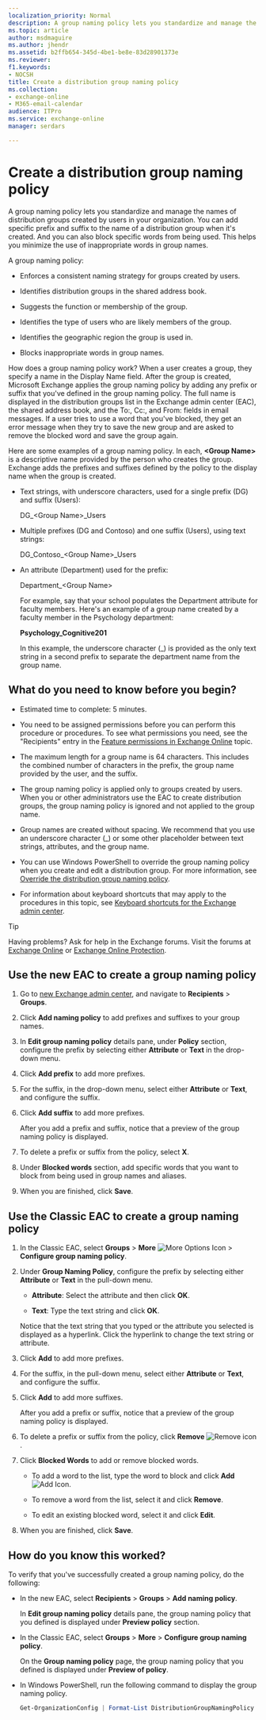 ```yaml
---
localization_priority: Normal
description: A group naming policy lets you standardize and manage the names of distribution groups created by users in your organization. You can add specific prefix and suffix to the name of a distribution group when it's created. And you can also block specific words from being used. This helps you minimize the use of inappropriate words in group names.
ms.topic: article
author: msdmaguire
ms.author: jhendr
ms.assetid: b2ffb654-345d-4be1-be8e-83d28901373e
ms.reviewer: 
f1.keywords:
- NOCSH
title: Create a distribution group naming policy
ms.collection: 
- exchange-online
- M365-email-calendar
audience: ITPro
ms.service: exchange-online
manager: serdars

---
```


# Create a distribution group naming policy

A group naming policy lets you standardize and manage the names of distribution groups created by users in your organization. You can add specific prefix and suffix to the name of a distribution group when it's created. And you can also block specific words from being used. This helps you minimize the use of inappropriate words in group names.

A group naming policy:

- Enforces a consistent naming strategy for groups created by users.

- Identifies distribution groups in the shared address book.

- Suggests the function or membership of the group.

- Identifies the type of users who are likely members of the group.

- Identifies the geographic region the group is used in.

- Blocks inappropriate words in group names.

How does a group naming policy work? When a user creates a group, they specify a name in the Display Name field. After the group is created, Microsoft Exchange applies the group naming policy by adding any prefix or suffix that you've defined in the group naming policy. The full name is displayed in the distribution groups list in the Exchange admin center (EAC), the shared address book, and the To:, Cc:, and From: fields in email messages. If a user tries to use a word that you've blocked, they get an error message when they try to save the new group and are asked to remove the blocked word and save the group again.

Here are some examples of a group naming policy. In each, **\<Group Name\>** is a descriptive name provided by the person who creates the group. Exchange adds the prefixes and suffixes defined by the policy to the display name when the group is created.

- Text strings, with underscore characters, used for a single prefix (DG) and suffix (Users):

  DG_\<Group Name\>_Users

- Multiple prefixes (DG and Contoso) and one suffix (Users), using text strings:

  DG_Contoso_\<Group Name\>_Users

- An attribute (Department) used for the prefix:

  Department_\<Group Name\>

  For example, say that your school populates the Department attribute for faculty members. Here's an example of a group name created by a faculty member in the Psychology department:

  **Psychology_Cognitive201**

  In this example, the underscore character (_) is provided as the only text string in a second prefix to separate the department name from the group name.

## What do you need to know before you begin?

- Estimated time to complete: 5 minutes.

- You need to be assigned permissions before you can perform this procedure or procedures. To see what permissions you need, see the "Recipients" entry in the [Feature permissions in Exchange Online](../../permissions-exo/feature-permissions.md) topic.

- The maximum length for a group name is 64 characters. This includes the combined number of characters in the prefix, the group name provided by the user, and the suffix.

- The group naming policy is applied only to groups created by users. When you or other administrators use the EAC to create distribution groups, the group naming policy is ignored and not applied to the group name.

- Group names are created without spacing. We recommend that you use an underscore character (_) or some other placeholder between text strings, attributes, and the group name.

- You can use Windows PowerShell to override the group naming policy when you create and edit a distribution group. For more information, see [Override the distribution group naming policy](override-group-naming-policy.md).

- For information about keyboard shortcuts that may apply to the procedures in this topic, see [Keyboard shortcuts for the Exchange admin center](../../accessibility/keyboard-shortcuts-in-admin-center.md).

> [!TIP]
> Having problems? Ask for help in the Exchange forums. Visit the forums at [Exchange Online](https://social.technet.microsoft.com/forums/msonline/home?forum=onlineservicesexchange) or [Exchange Online Protection](https://social.technet.microsoft.com/forums/forefront/home?forum=FOPE).

## Use the new EAC to create a group naming policy

1. Go to [new Exchange admin center](https://admin.exchange.microsoft.com/#/), and navigate to **Recipients** > **Groups**.

2. Click **Add naming policy** to add prefixes and suffixes to your group names.

3. In **Edit group naming policy** details pane, under **Policy** section, configure the prefix by selecting either **Attribute** or **Text** in the drop-down menu. 
   
4. Click **Add prefix** to add more prefixes.

5. For the suffix, in the drop-down menu, select either **Attribute** or **Text**, and configure the suffix.

6. Click **Add suffix** to add more prefixes.

   After you add a prefix and suffix, notice that a preview of the group naming policy is displayed.
   
 7. To delete a prefix or suffix from the policy, select **X**.
 
 8. Under **Blocked words** section, add specific words that you want to block from being used in group names and aliases.
 
 9. When you are finished, click **Save**.
 
## Use the Classic EAC to create a group naming policy

1. In the Classic EAC, select **Groups** \> **More** ![More Options Icon](../../media/ITPro_EAC_MoreOptionsIcon.gif) \> **Configure group naming policy**.

2. Under **Group Naming Policy**, configure the prefix by selecting either **Attribute** or **Text** in the pull-down menu.

   - **Attribute**: Select the attribute and then click **OK**.

   - **Text**: Type the text string and click **OK**.

   Notice that the text string that you typed or the attribute you selected is displayed as a hyperlink. Click the hyperlink to change the text string or attribute.

3. Click **Add** to add more prefixes.

4. For the suffix, in the pull-down menu, select either **Attribute** or **Text**, and configure the suffix.

5. Click **Add** to add more suffixes.

   After you add a prefix or suffix, notice that a preview of the group naming policy is displayed.

6. To delete a prefix or suffix from the policy, click **Remove** ![Remove icon](../../media/ITPro_EAC_RemoveIcon.gif).

7. Click **Blocked Words** to add or remove blocked words.

   - To add a word to the list, type the word to block and click **Add** ![Add Icon](../../media/ITPro_EAC_AddIcon.gif).

   - To remove a word from the list, select it and click **Remove**.

   - To edit an existing blocked word, select it and click **Edit**.

8. When you are finished, click **Save**.

## How do you know this worked?

To verify that you've successfully created a group naming policy, do the following:

- In the new EAC, select **Recipients** > **Groups** > **Add naming policy**.

  In **Edit group naming policy** details pane, the group naming policy that you defined is displayed under **Preview policy** section.
  
- In the Classic EAC, select **Groups** \> **More** \> **Configure group naming policy**.

  On the **Group naming policy** page, the group naming policy that you defined is displayed under **Preview of policy**.

- In Windows PowerShell, run the following command to display the group naming policy.

  ```PowerShell
  Get-OrganizationConfig | Format-List DistributionGroupNamingPolicy
  ```

